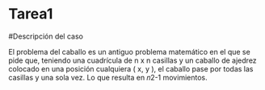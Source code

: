 # Tarea1
#Descripción del caso

El problema del caballo es un antiguo problema matemático en el que se pide que, teniendo una cuadrícula de n x n casillas y un caballo de ajedrez colocado en una posición cualquiera ( x, y ), el caballo pase por todas las casillas y una sola vez. Lo que resulta en 𝑛2-1 movimientos. 
